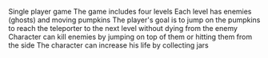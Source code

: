 Single player game
The game includes four levels
Each level has enemies (ghosts) and moving pumpkins
The player's goal is to jump on the pumpkins to reach the teleporter to the next level without dying from the enemy
Сharacter can kill enemies by jumping on top of them or hitting them from the side
The character can increase his life by collecting jars
